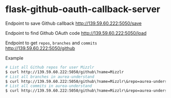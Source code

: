 # flask-github-oauth-callback-server

Endpoint to save Github callback
http://139.59.60.222:5050/save

Endpoint to find Github OAuth code
http://139.59.60.222:5050/load

Endpoint to get `repos`, `branches` and `commits`
http://139.59.60.222:5050/github

Example
```sh
# List all Github repos for user Mizzlr
$ curl http://139.59.60.222:5050/github\?name=Mizzlr
# List all branches in aurea-understand
$ curl http://139.59.60.222:5050/github\?name=Mizzlr\&repo=aurea-understand
# List all commits in aurea-understand 
$ curl http://139.59.60.222:5050/github\?name=Mizzlr\&repo=aurea-understantd\&type=commits
```
